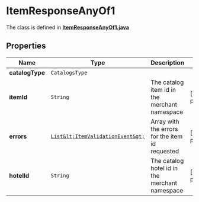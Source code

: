 

# ItemResponseAnyOf1

The class is defined in **[ItemResponseAnyOf1.java](../../src/main/java/org/openapitools/model/ItemResponseAnyOf1.java)**

## Properties

Name | Type | Description | Notes
------------ | ------------- | ------------- | -------------
**catalogType** | `CatalogsType` |  | 
**itemId** | `String` | The catalog item id in the merchant namespace |  [optional property]
**errors** | [`List&lt;ItemValidationEvent&gt;`](ItemValidationEvent.md) | Array with the errors for the item id requested |  [optional property]
**hotelId** | `String` | The catalog hotel id in the merchant namespace |  [optional property]






